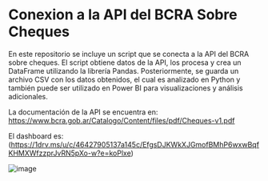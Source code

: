 # Conexion a la API del BCRA Sobre Cheques

En este repositorio se incluye un script que se conecta a la API del BCRA sobre cheques. El script obtiene datos de la API, los procesa y crea un DataFrame utilizando la librería Pandas. Posteriormente, se guarda un archivo CSV con los datos obtenidos, el cual es analizado en Python y también puede ser utilizado en Power BI para visualizaciones y análisis adicionales.

La documentación de la API se encuentra en: https://www.bcra.gob.ar/Catalogo/Content/files/pdf/Cheques-v1.pdf

El dashboard es: (https://1drv.ms/u/c/46427905137a145c/EfgsDJKWkXJGmofBMhP6wxwBqfKHMXWfzzprJvRN5pXo-w?e=koPlxe)

![image](https://github.com/user-attachments/assets/4b97cb9c-c4f7-49d1-aa37-0b44a246cbc5)

